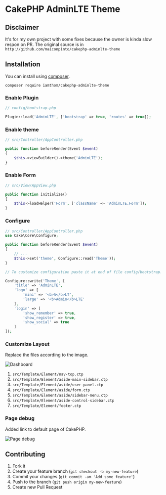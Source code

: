 # CakePHP AdminLTE Theme

## Disclaimer
It's for my own project with some fixes because the owner is kinda slow respon on PR. The original source is in `http://github.com/maiconpinto/cakephp-adminlte-theme`

## Installation

You can install using [composer](http://getcomposer.org).

```
composer require iamthom/cakephp-adminlte-theme
```

### Enable Plugin

```php
// config/bootstrap.php

Plugin::load('AdminLTE', ['bootstrap' => true, 'routes' => true]);
```

### Enable theme

```php
// src/Controller/AppController.php

public function beforeRender(Event $event)
{
    $this->viewBuilder()->theme('AdminLTE');
}
```

### Enable Form

```php
// src/View/AppView.php

public function initialize()
{
    $this->loadHelper('Form', ['className' => 'AdminLTE.Form']);
}
```

### Configure

```php
// src/Controller/AppController.php
use Cake\Core\Configure;

public function beforeRender(Event $event)
{
    // ...
    $this->set('theme', Configure::read('Theme'));
}
```

```php
// To customize configuration paste it at end of file config/bootstrap.php

Configure::write('Theme', [
    'title' => 'AdminLTE',
    'logo' => [
        'mini' => '<b>A</b>LT',
        'large' => '<b>Admin</b>LTE'
    ],
    'login' => [
        'show_remember' => true,
        'show_register' => true,
        'show_social' => true
    ]
]);
```

### Customize Layout

Replace the files according to the image.

![Dashboard](docs/dashboard.png)

1. `src/Template/Element/nav-top.ctp`
2. `src/Template/Element/aside-main-sidebar.ctp`
3. `src/Template/Element/aside/user-panel.ctp`
4. `src/Template/Element/aside/form.ctp`
5. `src/Template/Element/aside/sidebar-menu.ctp`
6. `src/Template/Element/aside-control-sidebar.ctp`
7. `src/Template/Element/footer.ctp`

### Page debug

Added link to default page of CakePHP.

![Page debug](docs/page-debug.png)

## Contributing

1. Fork it
2. Create your feature branch (`git checkout -b my-new-feature`)
3. Commit your changes (`git commit -am 'Add some feature'`)
4. Push to the branch (`git push origin my-new-feature`)
5. Create new Pull Request
